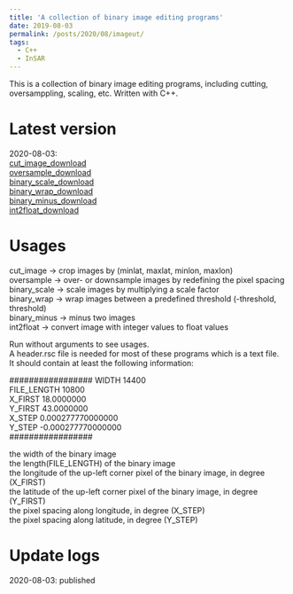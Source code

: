 ```yaml
---
title: 'A collection of binary image editing programs'
date: 2019-08-03
permalink: /posts/2020/08/imageut/
tags:
  - C++
  - InSAR
---
```


This is a collection of binary image editing programs, including cutting, oversamppling, scaling, etc. Written with C++.  

Latest version
======
2020-08-03:  
[cut_image_download](http://www.gacos.net/pub/share/software/cut_image.zip)   
[oversample_download](http://www.gacos.net/pub/share/software/oversample.zip)  
[binary_scale_download](http://www.gacos.net/pub/share/software/binary_scale.zip)  
[binary_wrap_download](http://www.gacos.net/pub/share/software/binary_wrap.zip)  
[binary_minus_download](http://www.gacos.net/pub/share/software/binary_minus.zip)  
[int2float_download](http://www.gacos.net/pub/share/software/int2float.zip)  

Usages
======
cut_image -> crop images by (minlat, maxlat, minlon, maxlon)   
oversample -> over- or downsample images by redefining the pixel spacing   
binary_scale -> scale images by multiplying a scale factor   
binary_wrap -> wrap images between a predefined threshold (-threshold, threshold)   
binary_minus -> minus two images   
int2float -> convert image with integer values to float values   


Run without arguments to see usages.  
A header.rsc file is needed for most of these programs which is a text file.  
It should contain at least the following information: 

#################
WIDTH   14400  
FILE_LENGTH   10800  
X_FIRST           18.0000000  
Y_FIRST           43.0000000  
X_STEP             0.000277770000000  
Y_STEP            -0.000277770000000     
#################


the width of the binary image  
the length(FILE_LENGTH) of the binary image  
the longitude of the up-left corner pixel of the binary image, in degree (X_FIRST)  
the latitude of the up-left corner pixel of the binary image, in degree (Y_FIRST)  
the pixel spacing along longitude, in degree (X_STEP)  
the pixel spacing along latitude, in degree (Y_STEP)  



Update logs
======
2020-08-03: published  
